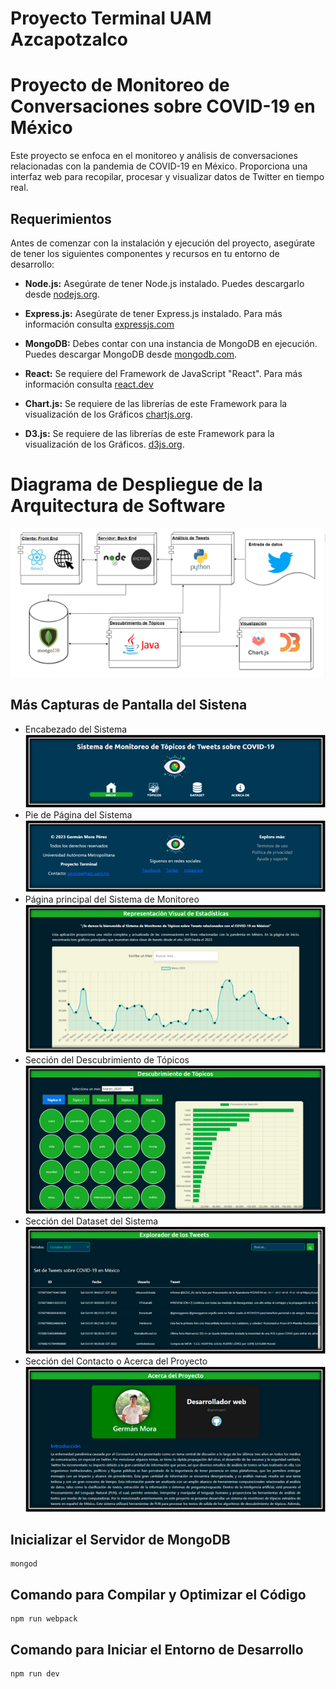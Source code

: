 # Proyecto Terminal UAM Azcapotzalco
# Proyecto de Monitoreo de Conversaciones sobre COVID-19 en México

Este proyecto se enfoca en el monitoreo y análisis de conversaciones relacionadas con la pandemia de COVID-19 en México. Proporciona una interfaz web para recopilar, procesar y visualizar datos de Twitter en tiempo real.

## Requerimientos

Antes de comenzar con la instalación y ejecución del proyecto, asegúrate de tener los siguientes componentes y recursos en tu entorno de desarrollo:

- **Node.js:** Asegúrate de tener Node.js instalado. Puedes descargarlo desde [nodejs.org](https://nodejs.org/).

- **Express.js:** Asegúrate de tener Express.js instalado. Para más información consulta [expressjs.com](https://expressjs.com/)

- **MongoDB:** Debes contar con una instancia de MongoDB en ejecución. Puedes descargar MongoDB desde [mongodb.com](https://www.mongodb.com/).

- **React:** Se requiere del Framework de JavaScript "React". Para más información consulta [react.dev](https://react.dev/)

- **Chart.js:** Se requiere de las librerías de este Framework para la visualización de los Gráficos [chartjs.org](https://www.chartjs.org/).

- **D3.js:** Se requiere de las librerías de este Framework para la visualización de los Gráficos. [d3js.org](https://d3js.org/).

# Diagrama de Despliegue de la Arquitectura de Software
 ![Diagrama de Despliegue](/src/public/Imagen1.png)

## Más Capturas de Pantalla del Sistena
- Encabezado del Sistema
![Imagen 2](/src/public/Imagen2.png)
- Pie de Página del Sistema
![Imagen3](/src/public/Imagen3.png)
- Página principal del Sistema de Monitoreo
![Imagen 4](/src/public/Imagen4.png)
- Sección del Descubrimiento de Tópicos
![Imagen 5](/src/public/Imagen5.png)
- Sección del Dataset del Sistema
![Imagen 6](/src/public/Imagen6.png)
- Sección del Contacto o Acerca del Proyecto
![Imagen 7](/src/public/Imagen7.png)

## Inicializar el Servidor de MongoDB

```
mongod
```

## Comando para Compilar y Optimizar el Código

```
npm run webpack
```

## Comando para Iniciar el Entorno de Desarrollo

```
npm run dev
```
